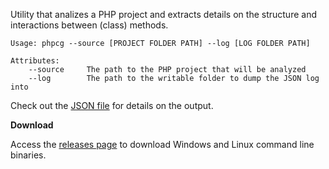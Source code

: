 Utility that analizes a PHP project and extracts details on the structure and interactions between (class) methods.

```
Usage: phpcg --source [PROJECT FOLDER PATH] --log [LOG FOLDER PATH]

Attributes:
    --source     The path to the PHP project that will be analyzed
    --log        The path to the writable folder to dump the JSON log into
```

Check out the [JSON file](https://github.com/bogdananton/PHP-CodeGraph/blob/master/demo/index_folders.json) for details on the output.

**Download**

Access the [releases page](https://github.com/bogdananton/PHP-CodeGraph/releases) to download Windows and Linux command line binaries.
